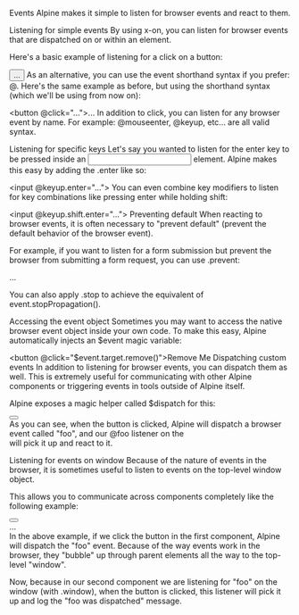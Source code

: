 Events
Alpine makes it simple to listen for browser events and react to them.

Listening for simple events
By using x-on, you can listen for browser events that are dispatched on or within an element.

Here's a basic example of listening for a click on a button:

<button x-on:click="console.log('clicked')">...</button>
As an alternative, you can use the event shorthand syntax if you prefer: @. Here's the same example as before, but using the shorthand syntax (which we'll be using from now on):

<button @click="...">...</button>
In addition to click, you can listen for any browser event by name. For example: @mouseenter, @keyup, etc... are all valid syntax.

Listening for specific keys
Let's say you wanted to listen for the enter key to be pressed inside an <input> element. Alpine makes this easy by adding the .enter like so:

<input @keyup.enter="...">
You can even combine key modifiers to listen for key combinations like pressing enter while holding shift:

<input @keyup.shift.enter="...">
Preventing default
When reacting to browser events, it is often necessary to "prevent default" (prevent the default behavior of the browser event).

For example, if you want to listen for a form submission but prevent the browser from submitting a form request, you can use .prevent:

<form @submit.prevent="...">...</form>
You can also apply .stop to achieve the equivalent of event.stopPropagation().

Accessing the event object
Sometimes you may want to access the native browser event object inside your own code. To make this easy, Alpine automatically injects an $event magic variable:

<button @click="$event.target.remove()">Remove Me</button>
Dispatching custom events
In addition to listening for browser events, you can dispatch them as well. This is extremely useful for communicating with other Alpine components or triggering events in tools outside of Alpine itself.

Alpine exposes a magic helper called $dispatch for this:

<div @foo="console.log('foo was dispatched')">
    <button @click="$dispatch('foo')"></button>
</div>
As you can see, when the button is clicked, Alpine will dispatch a browser event called "foo", and our @foo listener on the <div> will pick it up and react to it.

Listening for events on window
Because of the nature of events in the browser, it is sometimes useful to listen to events on the top-level window object.

This allows you to communicate across components completely like the following example:

<div x-data>
    <button @click="$dispatch('foo')"></button>
</div>
 
<div x-data @foo.window="console.log('foo was dispatched')">...</div>
In the above example, if we click the button in the first component, Alpine will dispatch the "foo" event. Because of the way events work in the browser, they "bubble" up through parent elements all the way to the top-level "window".

Now, because in our second component we are listening for "foo" on the window (with .window), when the button is clicked, this listener will pick it up and log the "foo was dispatched" message.